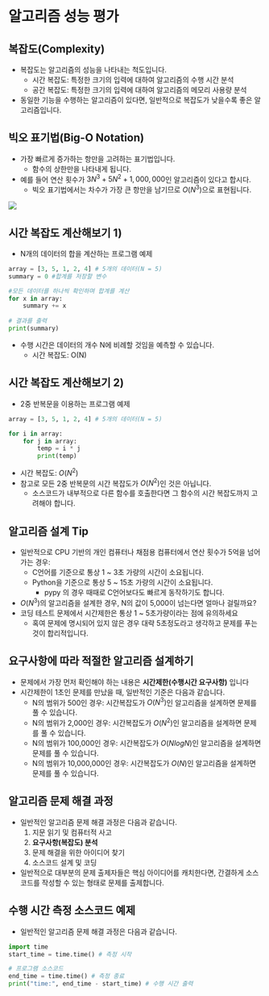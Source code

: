 # 알고리즘 성능 평가

## 복잡도(Complexity)
- 복잡도는 알고리즘의 성능을 나타내는 척도입니다.
  - 시간 복잡도: 특정한 크기의 입력에 대하여 알고리즘의 수행 시간 분석
  - 공간 복잡도: 특정한 크기의 입력에 대하여 알고리즘의 메모리 사용량 분석
- 동일한 기능을 수행하는 알고리즘이 있다면, 일반적으로 복잡도가 낮을수록 좋은 알고리즘입니다.   

## 빅오 표기법(Big-O Notation)
- 가장 빠르게 증가하는 항만을 고려하는 표기법입니다.
  - 함수의 상한만을 나타내게 됩니다.
- 예를 들어 연산 횟수가 $3N^3 + 5N^2 + 1,000,000$인 알고리즘이 있다고 합시다.
  - 빅오 표기법에서는 차수가 가장 큰 항만을 남기므로 $O(N^3)$으로 표현됩니다.    
<img src ="https://joshuajangblog.files.wordpress.com/2016/09/1.jpg">

## 시간 복잡도 계산해보기 1)
- N개의 데이터의 합을 계산하는 프로그램 예제

```python
array = [3, 5, 1, 2, 4] # 5개의 데이터(N = 5)
summary = 0 #합계를 저장할 변수

#모든 데이터를 하나씩 확인하며 합계를 계산
for x in array:
    summary += x
    
# 결과를 출력
print(summary)
```
- 수행 시간은 데이터의 개수 N에 비례할 것임을 예측할 수 있습니다.
  - 시간 복잡도: O(N) 

## 시간 복잡도 계산해보기 2)
- 2중 반복문을 이용하는 프로그램 예제

```python
array = [3, 5, 1, 2, 4] # 5개의 데이터(N = 5)

for i in array:
    for j in array:
        temp = i * j
        print(temp)
```
- 시간 복잡도: $O(N^2)$
- 참고로 모든 2중 반복문의 시간 복잡도가 $O(N^2)$인 것은 아닙니다.
  - 소스코드가 내부적으로 다른 함수를 호출한다면 그 함수의 시간 복잡도까지 고려해야 합니다. 

## 알고리즘 설계 Tip
- 일반적으로 CPU 기반의 개인 컴퓨터나 채점용 컴퓨터에서 연산 횟수가 5억을 넘어가는 경우:
  - C언어를 기준으로 통상 1 ~ 3초 가량의 시간이 소요됩니다.
  - Python을 기준으로 통상 5 ~ 15초 가량의 시간이 소요됩니다.
    - pypy 의 경우 때때로 C언어보다도 빠르게 동작하기도 합니다.
- $O(N^3)$의 알고리즘을 설계한 경우, N의 값이 5,000이 넘는다면 얼마나 걸릴까요?
- 코딩 테스트 문제에서 시간제한은 통상 1 ~ 5초가량이라는 점에 유의하세요
  - 혹여 문제에 명시되어 있지 않은 경우 대략 5초정도라고 생각하고 문제를 푸는 것이 합리적입니다. 

## 요구사항에 따라 적절한 알고리즘 설계하기
- 문제에서 가장 먼저 확인해야 하는 내용은 **시간제한(수행시간 요구사항)** 입니다
- 시간제한이 1초인 문제를 만났을 때, 일반적인 기준은 다음과 같습니다.
  - N의 범위가 500인 경우: 시간복잡도가 $O(N^3)$인 알고리즘을 설계하면 문제를 풀 수 있습니다.
  - N의 범위가 2,000인 경우: 시간복잡도가 $O(N^2)$인 알고리즘을 설계하면 문제를 풀 수 있습니다.
  - N의 범위가 100,000인 경우: 시간복잡도가 $O(NlogN)$인 알고리즘을 설계하면 문제를 풀 수 있습니다.
  - N의 범위가 10,000,000인 경우: 시간복잡도가 $O(N)$인 알고리즘을 설계하면 문제를 풀 수 있습니다.
 
 ## 알고리즘 문제 해결 과정
- 일반적인 알고리즘 문제 해결 과정은 다음과 같습니다.
  1. 지문 읽기 및 컴퓨터적 사고
  2. **요구사항(복잡도) 분석**
  3. 문제 해결을 위한 아이디어 찾기
  4. 소스코드 설계 및 코딩
- 일반적으로 대부분의 문제 출제자들은 핵심 아이디어를 캐치한다면, 간결하게 소스코드를 작성할 수 있는 형태로 문제를 출제합니다.

## 수행 시간 측정 소스코드 예제
- 일반적인 알고리즘 문제 해결 과정은 다음과 같습니다.
```python
import time
start_time = time.time() # 측정 시작

# 프로그램 소스코드
end_time = time.time() # 측정 종료
print("time:", end_time - start_time) # 수행 시간 출력
```
